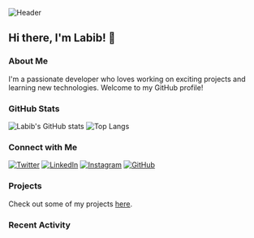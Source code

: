 ![Header]([https://your-image-url-here](https://github.com/myselflabib/myselflabib/blob/5f67404f0b1b8bad5de6e747a2d8ef8a34be8f85/pylabib.jpg)) 
## Hi there, I'm Labib! 👋

### About Me

I'm a passionate developer who loves working on exciting projects and learning new technologies. Welcome to my GitHub profile!

### GitHub Stats

![Labib's GitHub stats](https://github-readme-stats.vercel.app/api?username=myselflabib&show_icons=true&theme=radical)
![Top Langs](https://github-readme-stats.vercel.app/api/top-langs/?username=myselflabib&layout=compact&theme=radical)

### Connect with Me

[![Twitter](https://img.shields.io/badge/Twitter-@myselflabib-1DA1F2?style=for-the-badge&logo=twitter&logoColor=white)](https://twitter.com/myselflabib)
[![LinkedIn](https://img.shields.io/badge/LinkedIn-myselflabib-0077B5?style=for-the-badge&logo=linkedin&logoColor=white)](https://linkedin.com/in/myselflabib)
[![Instagram](https://img.shields.io/badge/Instagram-@myselflabib-E4405F?style=for-the-badge&logo=instagram&logoColor=white)](https://instagram.com/myselflabib)
[![GitHub](https://img.shields.io/badge/GitHub-myselflabib-181717?style=for-the-badge&logo=github&logoColor=white)](https://github.com/myselflabib)

### Projects

Check out some of my projects [here](https://github.com/myselflabib?tab=repositories).

### Recent Activity


